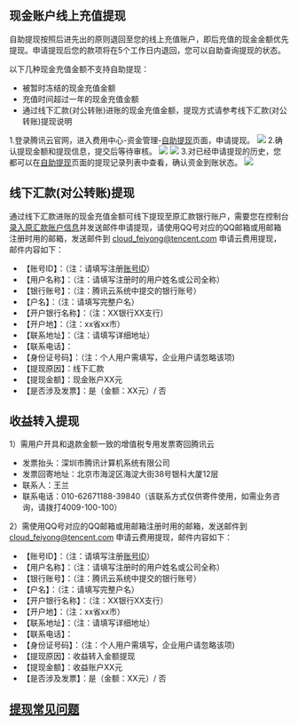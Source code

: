 ## 现金账户线上充值提现
自助提现按照后进先出的原则退回至您的线上充值账户，即后充值的现金金额优先提现。申请提现后您的款项将在5个工作日内退回，您可以自助查询提现的状态。

以下几种现金充值金额不支持自助提现：
- 被暂时冻结的现金充值金额
- 充值时间超过一年的现金充值金额
- 通过线下汇款(对公转账)进账的现金充值金额，提现方式请参考线下汇款(对公转账)提现说明

1.登录腾讯云官网，进入费用中心-资金管理-[自助提现](https://console.cloud.tencent.com/account/withdraw)页面，申请提现。
![](https://mc.qcloudimg.com/static/img/834fe237e12fddabcb41065632fca2a4/image.png)
2.确认提现金额和提现信息，提交后等待审核。
![](https://mc.qcloudimg.com/static/img/586fd975b6f1049fac6987cd8d0f2914/image.png)
![](https://mc.qcloudimg.com/static/img/d15e1da4ccab176ad6e71f9c8a1cb63a/image.png)
3.对已经申请提现的历史，您都可以在[自助提现](https://console.cloud.tencent.com/account/withdraw)页面的提现记录列表中查看，确认资金到账状态。
![](https://mc.qcloudimg.com/static/img/146d7a89c0b46840024ea1d409a8ec95/image.png)


## 线下汇款(对公转账)提现
通过线下汇款进账的现金充值金额可线下提现至原汇款银行账户，需要您在控制台[录入原汇款账户信息](https://console.cloud.tencent.com/account/offlineAccountInfo)并发送邮件申请提现，请使用QQ号对应的QQ邮箱或用邮箱注册时用的邮箱，发送邮件到 cloud_feiyong@tencent.com 申请云费用提现，邮件内容如下：

- 【账号ID】：（注：请填写注册[账号ID](https://cloud.tencent.com/document/product/378/8704)）
- 【用户名称】：（注：请填写注册时的用户姓名或公司全称）
- 【银行账号】：（注：腾讯云系统中提交的银行账号）
- 【户名】：（注：请填写完整户名）
- 【开户银行名称】：（注：XX银行XX支行）
- 【开户地】：（注：xx省xx市）
- 【联系地址】：（注：请填写详细地址）
- 【联系电话】：
- 【身份证号码】：（注：个人用户需填写，企业用户请忽略该项)
- 【提现原因】：线下汇款
- 【提现金额】：现金账户XX元
- 【是否涉及发票】：是（金额：XX元）/ 否


## 收益转入提现

1）需用户开具和退款金额一致的增值税专用发票寄回腾讯云

- 发票抬头：深圳市腾讯计算机系统有限公司
- 发票回寄地址：北京市海淀区海淀大街38号银科大厦12层
- 联系人：王兰
- 联系电话：010-62671188-39840（该联系方式仅供寄件使用，如需业务咨询，请拨打4009-100-100）

2）需使用QQ号对应的QQ邮箱或用邮箱注册时用的邮箱，发送邮件到 cloud_feiyong@tencent.com 申请云费用提现，邮件内容如下：

- 【账号ID】：（注：请填写注册[账号ID](https://cloud.tencent.com/document/product/378/8704)）
- 【用户名称】：（注：请填写注册时的用户姓名或公司全称）
- 【银行账号】：（注：腾讯云系统中提交的银行账号）
- 【户名】：（注：请填写完整户名）
- 【开户银行名称】：（注：XX银行XX支行）
- 【开户地】：（注：xx省xx市）
- 【联系地址】：（注：请填写详细地址）
- 【联系电话】：
- 【身份证号码】：（注：个人用户需填写，企业用户请忽略该项)
- 【提现原因】：收益转入金额提现
- 【提现金额】：收益账户XX元
- 【是否涉及发票】：是（金额：XX元）/ 否


## [提现常见问题](https://cloud.tencent.com/document/product/555/7445)
